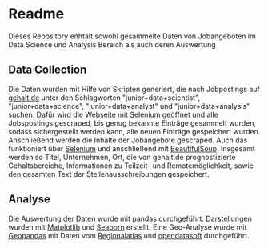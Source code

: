 # Readme
Dieses Repository enhtält sowohl gesammelte Daten von Jobangeboten im Data Science und Analysis Bereich als auch deren Auswertung

## Data Collection
Die Daten wurden mit Hilfe von Skripten generiert, die nach Jobpostings auf [gehalt.de](www.gehalt.de) unter den Schlagworten "junior+data+scientist", "junior+data+science", "junior+data+analyst" und "junior+data+analysis" suchen. Dafür wird die Webseite mit [Selenium](https://www.selenium.dev) geöffnet und alle Jobspostings gescraped, bis genug bekannte Einträge gesammelt wurden, sodass sichergestellt werden kann, alle neuen Einträge gespeichert wurden. Anschließend werden die Inhalte der Jobangebote gescraped. Auch das funktioniert über [Selenium](https://www.selenium.dev) und anschließend mit [BeautifulSoup](https://beautiful-soup-4.readthedocs.io/en/latest/#). Insgesamt werden so Titel, Unternehmen, Ort, die von gehalt.de prognostizierte Gehaltsbereiche, Informationen zu Teilzeit- und Remotemöglichkeit, sowie den gesamten Text der Stellenausschreibungen gespeichert.

## Analyse
Die Auswertung der Daten wurde mit [pandas](https://pandas.pydata.org) durchgeführt. Darstellungen wurden mit [Matplotlib](https://matplotlib.org) und [Seaborn](https://seaborn.pydata.org) erstellt. Eine Geo-Analyse wurde mit [Geopandas](https://geopandas.org) mit Daten vom [Regionalatlas](https://regionalatlas.statistikportal.de/#) und [opendatasoft](https://public.opendatasoft.com/explore/dataset/georef-germany-postleitzahl) durchgeführt.